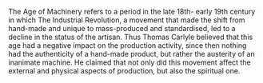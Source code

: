 ---
---

The Age of Machinery refers to a period in the late 18th- early 19th century in which The Industrial Revolution, a movement that made the shift from hand-made and unique to mass-produced and standardised, led to a decline in the status of the artisan. Thus Thomas Carlyle believed that this age had a negative impact on the production activity, since then nothing had the authenticity of a hand-made product, but rather the austerity of an inanimate machine. He claimed that not only did this movement affect the external and physical aspects of production, but also the spiritual one.